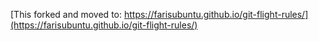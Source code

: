 [This forked and moved to: https://farisubuntu.github.io/git-flight-rules/](https://farisubuntu.github.io/git-flight-rules/)